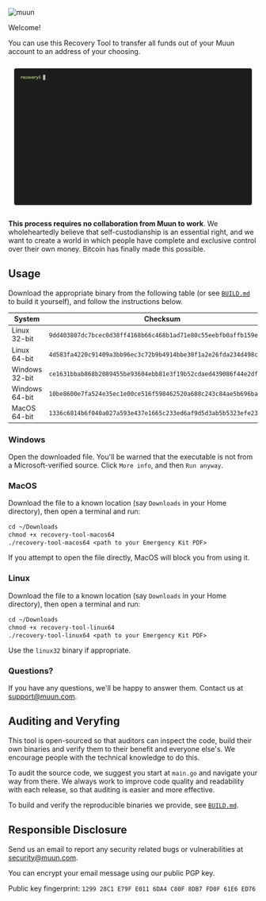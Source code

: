 ![muun](https://muun.com/images/github-banner-v2.png)

Welcome!

You can use this Recovery Tool to transfer all funds out of your Muun account to an address 
of your choosing.

![](readme/demo.gif)

**This process requires no collaboration from Muun to work**. We wholeheartedly believe that self-custodianship
is an essential right, and we want to create a world in which people have complete and exclusive
control over their own money. Bitcoin has finally made this possible.

## Usage

Download the appropriate binary from the following table (or see [`BUILD.md`](BUILD.md) to build it yourself),
and follow the instructions below.

| System | Checksum | Link |
| --- | --- | --- |
| Linux 32-bit | `9dd403807dc7bcec0d38ff4168b66c468b1ad71e80c55eebfb0affb159e68549` | [Download](https://raw.githubusercontent.com/muun/recovery/master/bin/recovery-tool-linux32) |
| Linux 64-bit | `4d583fa4220c91409a3bb96ec3c72b9b4914bbe38f1a2e26fda234d498c0de04` | [Download](https://raw.githubusercontent.com/muun/recovery/master/bin/recovery-tool-linux64) |
| Windows 32-bit | `ce1631bbab868b2089455be93604ebb81e3f19b52cdaed439086f44e2df01682` | [Download](https://raw.githubusercontent.com/muun/recovery/master/bin/recovery-tool-windows32.exe) |
| Windows 64-bit | `10be8600e7fa524e35ec1e00ce516f598462520a688c243c84ae5b696ba57ee9` | [Download](https://raw.githubusercontent.com/muun/recovery/master/bin/recovery-tool-windows64.exe) |
| MacOS 64-bit | `1336c6814b6f040a027a593e437e1665c233ed6af9d5d3ab5b5323efe233cf05` | [Download](https://raw.githubusercontent.com/muun/recovery/master/bin/recovery-tool-macos64) |

### Windows

Open the downloaded file. You'll be warned that the executable is not from a Microsoft-verified
source. Click `More info`, and then `Run anyway`.


### MacOS

Download the file to a known location (say `Downloads` in your Home directory), then open a terminal
and run:

```
cd ~/Downloads
chmod +x recovery-tool-macos64
./recovery-tool-macos64 <path to your Emergency Kit PDF>
```

If you attempt to open the file directly, MacOS will block you from using it.

### Linux

Download the file to a known location (say `Downloads` in your Home directory), then open a terminal
and run:

```
cd ~/Downloads
chmod +x recovery-tool-linux64
./recovery-tool-linux64 <path to your Emergency Kit PDF>
```

Use the `linux32` binary if appropriate.

### Questions?

If you have any questions, we'll be happy to answer them. Contact us at [support@muun.com](mailto:support@muun.com).


## Auditing and Veryfing

This tool is open-sourced so that auditors can inspect the code, build their own binaries and 
verify them to their benefit and everyone else's. We encourage people with the technical knowledge 
to do this.

To audit the source code, we suggest you start at `main.go` and navigate your way from there. We 
always work to improve code quality and readability with each release, so that auditing is easier 
and more effective.

To build and verify the reproducible binaries we provide, see [`BUILD.md`](BUILD.md).

## Responsible Disclosure

Send us an email to report any security related bugs or vulnerabilities at [security@muun.com](mailto:security@muun.com).

You can encrypt your email message using our public PGP key.

Public key fingerprint: `1299 28C1 E79F E011 6DA4 C80F 8DB7 FD0F 61E6 ED76`
